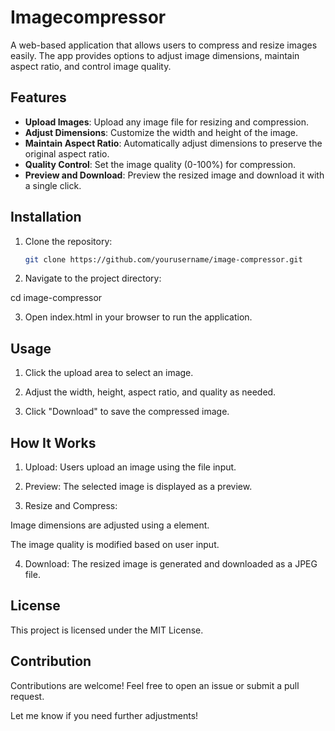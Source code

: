 # Imagecompressor

A web-based application that allows users to compress and resize images easily. The app provides options to adjust image dimensions, maintain aspect ratio, and control image quality.

## Features

- **Upload Images**: Upload any image file for resizing and compression.
- **Adjust Dimensions**: Customize the width and height of the image.
- **Maintain Aspect Ratio**: Automatically adjust dimensions to preserve the original aspect ratio.
- **Quality Control**: Set the image quality (0-100%) for compression.
- **Preview and Download**: Preview the resized image and download it with a single click.

## Installation

1. Clone the repository:
   ```bash
   git clone https://github.com/yourusername/image-compressor.git

2. Navigate to the project directory:

cd image-compressor


3. Open index.html in your browser to run the application.



## Usage

1. Click the upload area to select an image.


2. Adjust the width, height, aspect ratio, and quality as needed.


3. Click "Download" to save the compressed image.



## How It Works

1. Upload: Users upload an image using the file input.


2. Preview: The selected image is displayed as a preview.


3. Resize and Compress:

Image dimensions are adjusted using a <canvas> element.

The image quality is modified based on user input.



4. Download: The resized image is generated and downloaded as a JPEG file.



## License

This project is licensed under the MIT License.



## Contribution

Contributions are welcome! Feel free to open an issue or submit a pull request.

Let me know if you need further adjustments!
